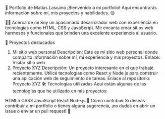 🚀 Portfolio de Matías Lascano
¡Bienvenido a mi portfolio! Aquí encontrarás información sobre mí, mis proyectos y habilidades. 😊

👨‍💻 Acerca de mí
Soy un apasionado desarrollador web con experiencia en tecnologías como HTML, CSS y JavaScript. Me encanta crear sitios web hermosos y funcionales que brinden una excelente experiencia al usuario.

🌟 Proyectos destacados
1. Mi sitio web personal
Descripción: Este es mi sitio web personal donde comparto información sobre mí, mi experiencia y mis proyectos.
Enlace: Visitar sitio web
2. Proyecto XYZ
Descripción: Un proyecto interesante en el que trabajé recientemente. Utilicé tecnologías como React y Node.js para construir una aplicación web de seguimiento de tareas.
Enlace al repositorio: Proyecto XYZ
🛠️ Tecnologías utilizadas
Aquí están algunas de las tecnologías que he utilizado en mis proyectos:

HTML5
CSS3
JavaScript
React
Node.js
🤝 Cómo contribuir
Si deseas contribuir a mi portfolio o tienes alguna sugerencia, ¡no dudes en abrir un issue o enviar un pull request! 🙌
